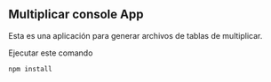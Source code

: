 ## Multiplicar console App

Esta es una aplicación para generar archivos de tablas de multiplicar.

Ejecutar este comando

````
npm install
````
